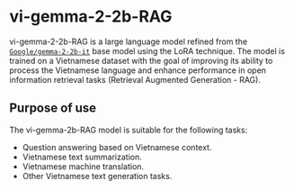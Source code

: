 
# vi-gemma-2-2b-RAG

vi-gemma-2-2b-RAG is a large language model refined from the [`Google/gemma-2-2b-it`](https://huggingface.co/google/gemma-2-2b-it) base model using the LoRA technique. The model is trained on a Vietnamese dataset with the goal of improving its ability to process the Vietnamese language and enhance performance in open information retrieval tasks (Retrieval Augmented Generation - RAG).

## Purpose of use

The vi-gemma-2b-RAG model is suitable for the following tasks:
- Question answering based on Vietnamese context.
- Vietnamese text summarization.
- Vietnamese machine translation.
- Other Vietnamese text generation tasks.
